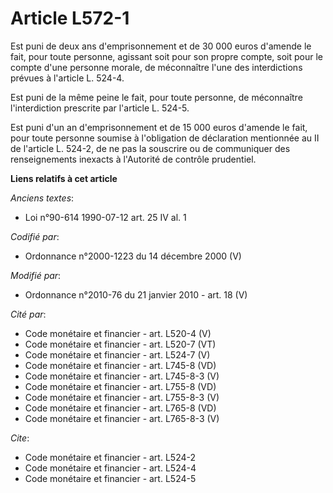 # Article L572-1

Est puni de deux ans d'emprisonnement et de 30 000 euros d'amende le fait, pour toute personne, agissant soit pour son propre
compte, soit pour le compte d'une personne morale, de méconnaître l'une des interdictions prévues à l'article L. 524-4. 

Est puni de la même peine le fait, pour toute personne, de méconnaître l'interdiction prescrite par l'article L. 524-5. 

Est puni d'un an d'emprisonnement et de 15 000 euros d'amende le fait, pour toute personne soumise à l'obligation de
déclaration mentionnée au II de l'article L. 524-2, de ne pas la souscrire ou de communiquer des renseignements inexacts à
l'Autorité de contrôle prudentiel.

**Liens relatifs à cet article**

_Anciens textes_:

  - Loi n°90-614 1990-07-12 art. 25 IV al. 1

_Codifié par_:

  - Ordonnance n°2000-1223 du 14 décembre 2000 (V)

_Modifié par_:

  - Ordonnance n°2010-76 du 21 janvier 2010 - art. 18 (V)

_Cité par_:

  - Code monétaire et financier - art. L520-4 (V)
  - Code monétaire et financier - art. L520-7 (VT)
  - Code monétaire et financier - art. L524-7 (V)
  - Code monétaire et financier - art. L745-8 (VD)
  - Code monétaire et financier - art. L745-8-3 (V)
  - Code monétaire et financier - art. L755-8 (VD)
  - Code monétaire et financier - art. L755-8-3 (V)
  - Code monétaire et financier - art. L765-8 (VD)
  - Code monétaire et financier - art. L765-8-3 (V)

_Cite_:

  - Code monétaire et financier - art. L524-2
  - Code monétaire et financier - art. L524-4
  - Code monétaire et financier - art. L524-5
